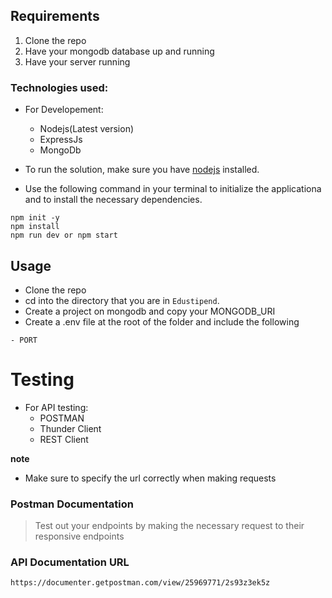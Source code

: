 ## Requirements

1. Clone the repo
2. Have your mongodb database up and running
3. Have your server running

### Technologies used:

- For Developement:

  - Nodejs(Latest version)
  - ExpressJs
  - MongoDb

- To run the solution, make sure you have [nodejs](https://nodejs.org/) installed.

- Use the following command in your terminal to initialize the applicationa and to install the necessary dependencies.

```
npm init -y
npm install
npm run dev or npm start
```

## Usage

- Clone the repo
- cd into the directory that you are in `Edustipend`.
- Create a project on mongodb and copy your MONGODB_URI
- Create a .env file at the root of the folder and include the following

```
- PORT

```

# Testing

- For API testing:
  - POSTMAN
  - Thunder Client
  - REST Client

**note**

- Make sure to specify the url correctly when making requests

### Postman Documentation

> Test out your endpoints by making the necessary request to their responsive endpoints

### API Documentation URL

```
https://documenter.getpostman.com/view/25969771/2s93z3ek5z
```
